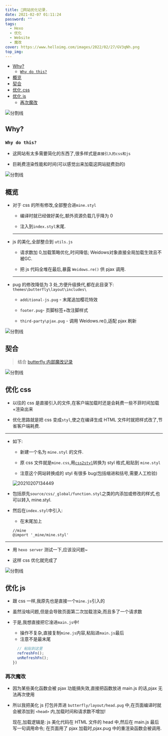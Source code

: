 ```yaml
---
title: 🚀网站优化记录.
date: 2021-02-07 01:11:24
password: ""
tags:
  - Hexo
  - 优化
  - Website
  - 魔改
cover: https://www.helloimg.com/images/2022/02/27/GV3qNh.png
top_img:
---
```


<!--
 * @?: *********************************************************************
 * @Author: Weidows
 * @Date: 2021-02-07 01:11:24
 * @LastEditors: Weidows
 * @LastEditTime: 2021-08-29 15:15:38
 * @FilePath: \Blog-private\source\_posts\Web\Node\Hexo\optimize.md
 * @Description:
 * @!: *********************************************************************
-->

- [Why?](#why)
  - [`Why do this?`](#why-do-this)
- [概览](#概览)
- [契合](#契合)
- [优化 css](#优化-css)
- [优化 js](#优化-js)
  - [再次魔改](#再次魔改)

<a>![分割线](https://www.helloimg.com/images/2022/07/01/ZM0SoX.png)</a>

## Why?

### `Why do this?`

- 这网站有太多需要简化的东西了,很多样式是`直接引入的css和js`

- 巨耗费渲染性能和时间(可以感觉出来加载这网站挺费劲的)

<a>![分割线](https://www.helloimg.com/images/2022/07/01/ZM0SoX.png)</a>

## 概览

- 对于 css 的所有修改,全部整合进`mine.styl`

  - 编译时就已经做好美化,额外资源负载几乎降为 0

  - 注入到`index.styl`末尾.

  ***

- js 的美化,全部整合到 `utils.js`

  - 请求数加 0,加载策略优化,时间降低; Weidows对象直接全局加载生效且不被GC.

  - 把 js 代码全堆在最后,暴露 `Weidows.re()` 供 pjax 调用.

  ***

- pug 的修改降低为 3 处,方便升级换代,都在此目录下: `themes\butterfly\layout\includes\`

  - `additional-js.pug` - 末尾追加樱花特效

  - `footer.pug`- 页脚标签+改注脚样式

  - `third-party\pjax.pug` - 调用 Weidows.re(),适配 pjax 刷新

<a>![分割线](https://www.helloimg.com/images/2022/07/01/ZM0SoX.png)</a>

## 契合

> 结合 [butterfly 内部魔改记录](./butterfly_modify)

<a>![分割线](https://www.helloimg.com/images/2022/07/01/ZM0SoX.png)</a>

## 优化 css

- 以往的 css 是直接引入的文件,在客户端加载时还是会耗费一些不菲时间加载+渲染出来

- 优化思路就是把 css 变成`styl`,使之在编译生成 HTML 文件时就把样式改了,节省客户端耗费.

---

- 如下:

  - 新建一个名为 `mine.styl` 的文件.

  - 原 css 文件就是`mine.css`,用[`css2styl`](https://html5beta.com/tools/css2stylus.html)转换为 styl 格式,粘贴到 `mine.styl`

  - 注意这个网站转换成的 styl 有很多 bug(包括缩进和括号,需要人工检验)

  <img src="https://www.helloimg.com/images/2022/02/27/GVFlgb.png" alt="20210207134449" />

- 包括原先`source/css/_global/function.styl`之类的内添加或修改的样式,也可以转入 mine.styl.

- 然后在`index.styl`中引入:

  - 在末尾加上

  ```styl
  //mine
  @import '_mine/mine.styl'
  ```

---

- 用 `hexo server` 测试一下,应该没问题~

- 这样 css 优化就完成了

<a>![分割线](https://www.helloimg.com/images/2022/07/01/ZM0SoX.png)</a>

## 优化 js

- 跟 css 一样,我原先也是直接一个`mine.js`引入的

- 虽然没啥问题,但是会导致页面第二次加载渲染,而且多了一个请求数

- 于是,我想直接把它淦进`main.js`中!

  - 操作不复杂,直接复制`mine.js`内容,粘贴进`main.js`最后
  - 注意不是最末尾

  ```js
    // 粘贴到这里
    refreshFn();
    unRefreshFn();
  })
  ```

### 再次魔改

- 因为某些美化函数会被 pjax 功能搞失效,直接把函数放进 main.js 的话,pjax 无法再次使用

- 所以我把美化 js 打包并弄进 `butterfly/layout/head.pug` 中,在页面编译时就会被添加到 `<head>` 内,加载时间和请求数不增加!

  现在,加载逻辑是: js 美化代码在 HTML 文件的 head 中,然后在 main.js 最后写一句调用命令; 在页面用了 pjax 加载时,pjax.pug 中的重渲染函数会被调用.
